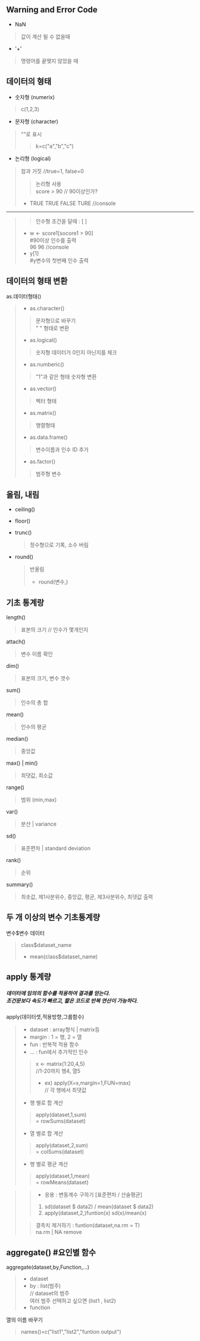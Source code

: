 Warning and Error Code
--
* NaN
> 값이 계산 될 수 없을때

* '+'
> 명령어를 끝맺지 않았을 때

데이터의 형태
--
* 숫자형 (numerix)
>c(1,2,3)
* 문자형 (character)
> ""로 표시
> >k=c("a","b","c")

* 논리형 (logical)
>참과 거짓 //true=1, false=0<br>
>>논리형 사용<br>
>score > 90 // 90이상인가?<br>
> * TRUE TRUE FALSE TURE //console
****
>>인수형 조건을 달때 : [ ]<br>
 > * w <- score1[socore1 > 90]<br> #90이상 인수를 출력 
 <br> 96 96 //console
 > * y[1]<br> #y변수의 첫번째 인수 출력
 
데이터의 형태 변환
--
as.데이터형태()
>* as.character()<br>
>> 문자형으로 바꾸기 <br>
" " 형태로 변환
>* as.logical()
>> 숫자형 데이터가 0인지 아닌지를 체크
>* as.numberic()
>> "1"과 같은 형태 숫자형 변환
>* as.vector()
>> 벡터 형태
>* as.matrix()
>> 행렬형태
>* as.data.frame()
>> 변수이름과 인수 ID 추가
>* as.factor()
>> 범주형 변수

올림, 내림
--
* ceiling()
  > 
* floor()
  > 
* trunc()
  > 정수형으로 기록, 소수 버림
* round()
  > 반올림<br>
  > * round(변수,)

기초 통계랑
--
length()
> 표본의 크기 // 인수가 몇개인지

attach()
> 변수 이름 확인

dim()
> 표본의 크기, 변수 갯수

sum()
> 인수의 총 합

mean()
> 인수의 평균

median()
> 중앙값

max() | min()
> 최댓값, 최소값

range()
> 범위 (min,max)

var()
> 분산 | variance

sd()
> 표준편차 | standard deviation

rank()
> 순위 

summary()
> 최솟값, 제1사분위수, 중앙값, 평균, 제3사분위수, 최댓값 출력

두 개 이상의 변수 기초통계량
--
변수$변수 데이터
> class$dataset_name
> * mean(class$dataset_name)

apply 통계량
--
##### 데이터에 임의의 함수를 적용하여 결과를 얻는다. <br> 조건문보다 속도가 빠르고, 짧은 코드로 반복 연산이 가능하다. <br> 

apply(데이터셋,적용방향,그룹함수)
> + dataset : array형식 | matrix등<br>
> + margin : 1 = 행,  2 = 열
> + fun : 반복적 적용 함수<br>
> + ... : fun에서 추가적인 인수
> >  x <- matrix(1:20,4,5)<br>
//1-20까지 행4, 열5 
> > + ex) apply(X=x,margin=1,FUN=max)<br>// 각 행에서 최댓값<br>
> + 행 별로 합 계산
> > apply(dataset,1,sum) <br>
> > = rowSums(dataset) 
> + 열 별로 합 계산
> > apply(dataset,2,sum) <br>
> > = colSums(dataset) 
> + 행 별로 평균 계산
> > apply(dataset,1,mean) <br>
> > = rowMeans(dataset) 


>
> > + 응용 : 변동계수 구하기 [표준편차 / 산술평균]<br>
> > 1. sd(dataset $ data2) / mean(dataset $ data2)
> > 2. apply(dataset,2,)funtion(x) sd(x)/mean(x)<br>
>
> >  결측치 제거하기 : funtion(dataset,na.rm = T)<br>
> > na.rm | NA remove


aggregate() #요인별 함수
--
aggregate(dataset,by,Function,...)
>* dataset
>* by : list(범주)<br>
> // dataset의 범주<br>
> 여러 범주 선택하고 싶으면 (list1 , list2)
>* function

열의 이름 바꾸기
> names()=c("list1","list2","funtion output")